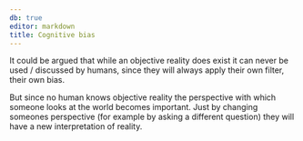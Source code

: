 ```yaml
---
db: true
editor: markdown
title: Cognitive bias
---
```


It could be argued that while an objective reality does exist it can
never be used / discussed by humans, since they will always apply their
own filter, their own bias.

But since no human knows objective reality the perspective with which
someone looks at the world becomes important. Just by changing someones
perspective (for example by asking a different question) they will have
a new interpretation of reality.
